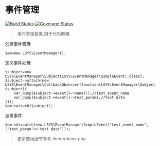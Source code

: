事件管理
===

[![Build Status](https://travis-ci.com/lsys/event.svg?branch=next_version)](https://travis-ci.com/lsys/event)
[![Coverage Status](https://coveralls.io/repos/github/lsys/event/badge.svg?branch=next_version)](https://coveralls.io/github/lsys/event?branch=next_version)

> 事件管理基类,用于代码解耦


创建事件管理

```
$em=new LSYS\EventManager();
```

定义事件处理

```
$subject=new LSYS\EventManager\Subject(LSYS\EventManager\SimpleEvent::class);
$subject->attach(new LSYS\EventManager\CallbackObserver(function(LSYS\EventManager\Subject $subject){
    var_dump($subject->event()->name());//test_event_name
    var_dump($subject->event()->test_param);//test data
}));
$em->attach($subject);
```

派发事件

```
$em->dispatch(new LSYS\EventManager\SimpleEvent("test_event_name",['test_param'=>'test data']));
```

> 更多使用细节参考 dome/dome.php